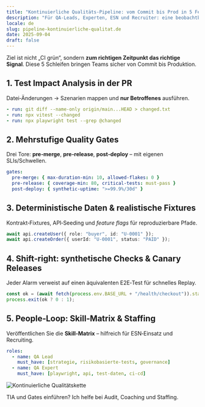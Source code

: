```yaml
---
title: "Kontinuierliche Qualitäts‑Pipeline: vom Commit bis Prod in 5 Feedback‑Schleifen"
description: "Für QA‑Leads, Experten, ESN und Recruiter: eine beobachtbare Qualitätskette – von Test‑Impact bis synthetischem Monitoring."
locale: de
slug: pipeline-kontinuierliche-qualitat.de
date: 2025-09-04
draft: false
---
```


Ziel ist nicht „CI grün“, sondern **zum richtigen Zeitpunkt das richtige Signal**. Diese 5 Schleifen
bringen Teams sicher von Commit bis Produktion.

## 1. Test Impact Analysis in der PR

Datei‑Änderungen → Szenarien mappen und **nur Betroffenes** ausführen.

```yaml
- run: git diff --name-only origin/main...HEAD > changed.txt
- run: npx vitest --changed
- run: npx playwright test --grep @changed
```

## 2. Mehrstufige Quality Gates

Drei Tore: **pre‑merge**, **pre‑release**, **post‑deploy** – mit eigenen SLIs/Schwellen.

```yaml
gates:
  pre-merge: { max-duration-min: 10, allowed-flakes: 0 }
  pre-release: { coverage-min: 80, critical-tests: must-pass }
  post-deploy: { synthetic-uptime: ">=99.9%/30d" }
```

## 3. Deterministische Daten & realistische Fixtures

Kontrakt‑Fixtures, API‑Seeding und *feature flags* für reproduzierbare Pfade.

```ts
await api.createUser({ role: "buyer", id: "U-0001" });
await api.createOrder({ userId: "U-0001", status: "PAID" });
```

## 4. Shift‑right: synthetische Checks & Canary Releases

Jeder Alarm verweist auf einen äquivalenten E2E‑Test für schnelles Replay.

```js
const ok = (await fetch(process.env.BASE_URL + "/health/checkout")).status === 200;
process.exit(ok ? 0 : 1);
```

## 5. People‑Loop: Skill‑Matrix & Staffing

Veröffentlichen Sie die **Skill‑Matrix** – hilfreich für ESN‑Einsatz und Recruiting.

```yaml
roles:
  - name: QA Lead
    must_have: [strategie, risikobasierte-tests, governance]
  - name: QA Expert
    must_have: [playwright, api, test-daten, ci-cd]
```

![Kontinuierliche Qualitätskette](/images/placeholder_light_gray_block.png)

TIA und Gates einführen? Ich helfe bei Audit, Coaching und Staffing.
